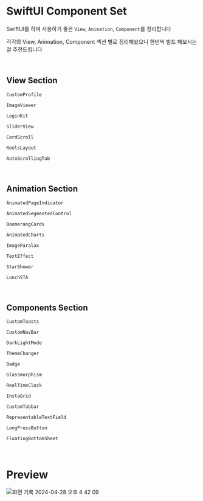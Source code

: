 # SwiftUI Component Set

SwiftUI를 하며 사용하기 좋은 `View`, `Animation`, `Component`를 정리합니다

각각의 View, Animation, Component 섹션 별로 정리해놨으니 한번씩 빌드 해보시는걸 추천드립니다

<br>

## View Section
```
CustomProfile

ImageViewer

LoginKit

SliderView

CardScroll

ReelsLayout

AutoScrollingTab
```

<br>

## Animation Section
```
AnimatedPageIndicator
                        
AnimatedSegmentedControl

BoomerangCards

AnimatedCharts
                        
ImageParalax

TextEffect

StarShower

LunchSTA
```

<br>

## Components Section
```
CustomToasts

CustomNavBar

DarkLightMode

ThemeChanger

Badge

Glassmorphism

RealTimeClock

InstaGrid

CustomTabbar

RepresentableTextField

LongPressButton

FloatingBottomSheet
```

<br>

# Preview
![화면 기록 2024-04-28 오후 4 42 09](https://github.com/ha-nabi/Components/assets/112779139/8a5736ed-2025-4c47-8e67-51a2bba5f645)


